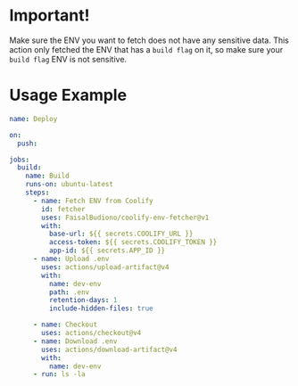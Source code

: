 # Important!
Make sure the ENV you want to fetch does not have any sensitive data. This action only fetched the ENV that has a `build flag` on it, so make sure your `build flag` ENV is not sensitive.

# Usage Example

```yaml
name: Deploy

on:
  push:

jobs:
  build:
    name: Build
    runs-on: ubuntu-latest
    steps:
      - name: Fetch ENV from Coolify
        id: fetcher
        uses: FaisalBudiono/coolify-env-fetcher@v1
        with:
          base-url: ${{ secrets.COOLIFY_URL }}
          access-token: ${{ secrets.COOLIFY_TOKEN }}
          app-id: ${{ secrets.APP_ID }}
      - name: Upload .env
        uses: actions/upload-artifact@v4
        with:
          name: dev-env
          path: .env
          retention-days: 1
          include-hidden-files: true

      - name: Checkout
        uses: actions/checkout@v4
      - name: Download .env
        uses: actions/download-artifact@v4
        with:
          name: dev-env 
      - run: ls -la
```
